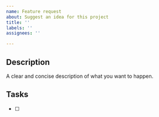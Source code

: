```yaml
---
name: Feature request
about: Suggest an idea for this project
title: ''
labels: ''
assignees: ''

---
```


## Description
A clear and concise description of what you want to happen.

## Tasks
- [ ]
